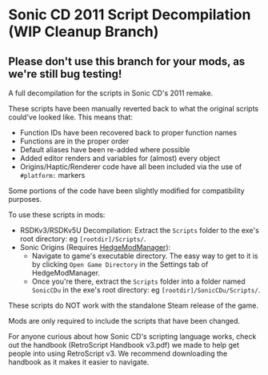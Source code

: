# Sonic CD 2011 Script Decompilation (WIP Cleanup Branch)

## **Please don't use this branch for your mods, as we're still bug testing!**

A full decompilation for the scripts in Sonic CD's 2011 remake.

These scripts have been manually reverted back to what the original scripts could've looked like. This means that:
* Function IDs have been recovered back to proper function names
* Functions are in the proper order
* Default aliases have been re-added where possible
* Added editor renders and variables for (almost) every object
* Origins/Haptic/Renderer code have all been included via the use of `#platform:` markers

Some portions of the code have been slightly modified for compatibility purposes.

To use these scripts in mods: 
* RSDKv3/RSDKv5U Decompilation: Extract the `Scripts` folder to the exe's root directory: eg `[rootdir]/Scripts/`.
* Sonic Origins (Requires [HedgeModManager](https://github.com/thesupersonic16/HedgeModManager)):
  * Navigate to game's executable directory. The easy way to get to it is by clicking `Open Game Directory` in the Settings tab of HedgeModManager.
  * Once you're there, extract the `Scripts` folder into a folder named `SonicCDu` in the exe's root directory: eg `[rootdir]/SonicCDu/Scripts/`.

These scripts do NOT work with the standalone Steam release of the game.

Mods are only required to include the scripts that have been changed.

For anyone curious about how Sonic CD's scripting language works, check out the handbook (RetroScript Handbook v3.pdf) we made to help get people into using RetroScript v3. We recommend downloading the handbook as it makes it easier to navigate.
